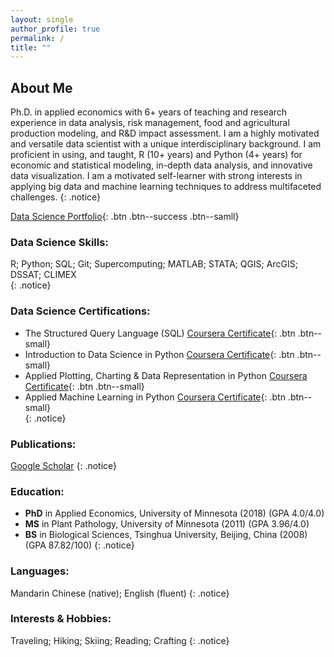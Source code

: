 ```yaml
---
layout: single
author_profile: true
permalink: /
title: ""
---
```


## About Me
Ph.D. in applied economics with 6+ years of teaching and research experience in data analysis, risk management, food and agricultural production modeling, and R&D impact assessment. I am a highly motivated and versatile data scientist with a unique interdisciplinary background. I am proficient in using, and taught, R (10+ years) and Python (4+ years) for economic and statistical modeling, in-depth data analysis, and innovative data visualization. I am a motivated self-learner with strong interests in applying big data and machine learning techniques to address multifaceted challenges.
{: .notice}

[Data Science Portfolio](/portfolio/){: .btn .btn--success .btn--samll}


### Data Science Skills:
R; Python; SQL; Git; Supercomputing; MATLAB; STATA; QGIS; ArcGIS; DSSAT; CLIMEX  
{: .notice}

### Data Science Certifications:
- The Structured Query Language (SQL) [Coursera Certificate](https://coursera.org/share/1d078f4e6c393c51c3cf54a2ba646565){: .btn .btn--small}
- Introduction to Data Science in Python [Coursera Certificate](https://coursera.org/share/48e23cb51c877f67919c0f8da380ed97){: .btn .btn--small}
- Applied Plotting, Charting & Data Representation in Python [Coursera Certificate](https://coursera.org/share/3458510d7cc892eb6a328ab992c9c4d1){: .btn .btn--small}
- Applied Machine Learning in Python [Coursera Certificate](https://coursera.org/share/8b68e31f7a35a9ca4dc2e29b205a0841){: .btn .btn--small}  
{: .notice}

### Publications:  
[Google Scholar](https://scholar.google.com/citations?user=xbBwIeoAAAAJ&hl=en&oi=ao)
{: .notice}

### Education:  
- **PhD** in Applied Economics, University of Minnesota (2018) (GPA 4.0/4.0)
- **MS** in Plant Pathology, University of Minnesota (2011) (GPA 3.96/4.0)
- **BS** in Biological Sciences, Tsinghua University, Beijing, China (2008) (GPA 87.82/100)
{: .notice}

### Languages:  
Mandarin Chinese (native); English (fluent)
{: .notice}

### Interests & Hobbies:  
Traveling; Hiking; Skiing; Reading; Crafting
{: .notice}